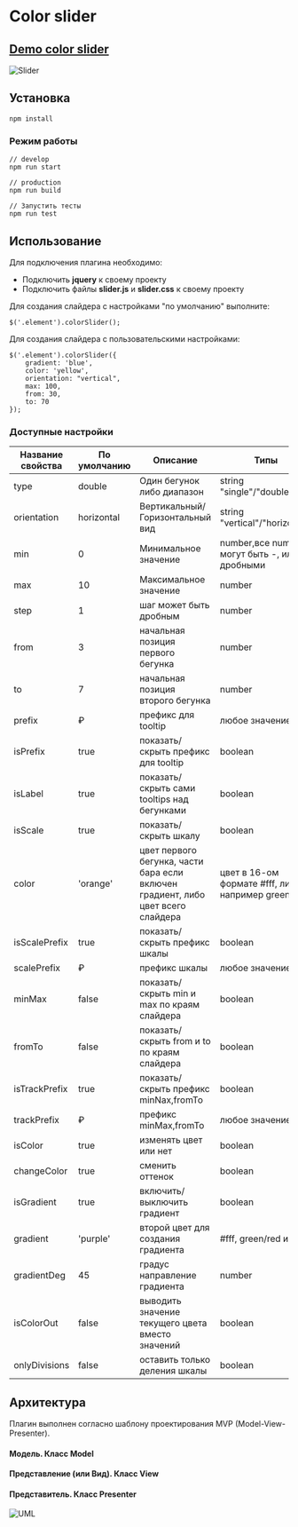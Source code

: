 # Color slider


## [Demo color slider](https://igorpichnenko.github.io/Slider/)


![Slider](https://i.imgur.com/1Qu6emO.jpg)
 


## Установка
```
npm install
```
### Режим работы
```
// develop
npm run start

// production
npm run build

// Запустить тесты
npm run test
```
## Использование
Для подключения плагина необходимо:
  * Подключить **jquery** к своему проекту
  * Подключить файлы **slider.js** и **slider.css** к своему проекту

Для создания слайдера c настройками "по умолчанию" выполните:
```
$('.element').colorSlider();
```
Для создания слайдера с пользовательскими настройками:
```
$('.element').colorSlider({
    gradient: 'blue',
    color: 'yellow',
    orientation: "vertical",
    max: 100,
    from: 30,
    to: 70
});
```

### Доступные настройки
| Название свойства | По умолчанию | Описание | Типы |
| ------ | ------ | ------ | ------ |
| type | double | Один бегунок либо диапазон | string "single"/"double"|
| orientation | horizontal | Вертикальный/Горизонтальный вид | string "vertical"/"horizontal" |
| min | 0 | Минимальное значение | number,все number могут быть -, или дробными |
| max | 10 | Максимальное значение | number |
| step | 1 | шаг может быть дробным | number |
| from | 3 | начальная позиция первого бегунка | number |
| to | 7 | начальная позиция второго бегунка | number |
| prefix | ₽ | префикс для tooltip | любое значение |
| isPrefix | true | показать/скрыть префикс для tooltip | boolean |
| isLabel | true | показать/скрыть сами tooltips над бегунками | boolean |
| isScale | true | показать/скрыть шкалу | boolean |
| color | 'orange' | цвет первого бегунка, части бара если включен градиент, либо цвет всего слайдера | цвет в 16-ом формате #fff, либо например green/red |
| isScalePrefix | true | показать/скрыть префикс шкалы | boolean |
| scalePrefix | ₽ | префикс шкалы | любое значение |
| minMax | false | показать/скрыть min и max по краям слайдера | boolean |
| fromTo | false | показать/скрыть from и to по краям слайдера | boolean |
| isTrackPrefix | true | показать/скрыть префикс minNax,fromTo | boolean |
| trackPrefix | ₽ | префикс minMax,fromTo | любое значение | 
| isColor | true | изменять цвет или нет | boolean |
| changeColor | true | сменить оттенок | boolean |
| isGradient | true | включить/выключить градиент | boolean |
| gradient | 'purple' | второй цвет для создания градиента | #fff, green/red и.т.д | 
| gradientDeg | 45 | градус направление градиента | number |
| isColorOut | false | выводить значение текущего цвета вместо значений | boolean |
| onlyDivisions | false | оставить только деления шкалы | boolean | 



## Архитектура


Плагин выполнен согласно шаблону проектирования MVP (Model-View-Presenter).
#### **Модель**. Класс Model


 #### **Представление (или Вид)**. Класс View
 

  

 #### **Представитель**. Класс Presenter
 

 

![UML](https://i.imgur.com/W0GArw5.jpg)
